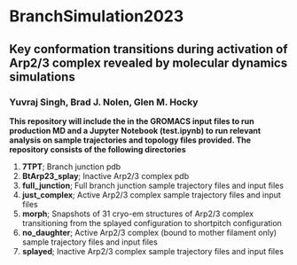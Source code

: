 # BranchSimulation2023
## Key conformation transitions during activation of Arp2/3 complex revealed by molecular dynamics simulations
### Yuvraj Singh, Brad J. Nolen, Glen M. Hocky
**This repository will include the in the GROMACS input files to run production MD and a Jupyter Notebook (test.ipynb) to run relevant analysis on sample trajectories and topology files provided. The repository consists of the following directories**

1) **7TPT**; Branch junction pdb
2) **BtArp23_splay**; Inactive Arp2/3 complex pdb
3) **full_junction**; Full branch junction sample trajectory files and input files
4) **just_complex**; Active Arp2/3 complex sample trajectory files and input files
5) **morph**; Snapshots of 31 cryo-em structures of Arp2/3 complex transitioning from the splayed configuration to shortpitch configuration
6) **no_daughter**; Active Arp2/3 complex (bound to mother filament only) sample trajectory files and input files
7) **splayed**; Inactive Arp2/3 complex sample trajectory files and input files
